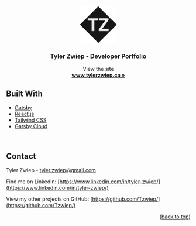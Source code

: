 

<div id="top"></div>

<!-- PROJECT LOGO -->
<br />
<div align="center">
    <img src="src/images/tz-logo.png" alt="Logo" width="100" height="100">

  <h3 align="center">Tyler Zwiep - Developer Portfolio</h3>

  <p align="center">
   View the site
    <br />
    <a href="https://github.com/othneildrew/Best-README-Template"><strong>www.tylerzwiep.ca »</strong></a>
    <br />
</div>




<!-- ABOUT THE PROJECT -->


## Built With

* [Gatsby](https://www.gatsbyjs.com/)
* [React.js](https://reactjs.org/)
* [Tailwind CSS](https://tailwindcss.com/)
* [Gatsby Cloud](https://www.gatsbyjs.com/products/cloud/)
</br>


<!-- CONTACT -->
## Contact

Tyler Zwiep - [tyler.zwiep@gmail.com](mailTo:tyler.zwiep@gmail.com)

Find me on LinkedIn: [https://www.linkedin.com/in/tyler-zwiep/](https://www.linkedin.com/in/tyler-zwiep/)

View my other projects on GitHub: [https://github.com/Tzwiep/](https://github.com/Tzwiep/)

<p align="right">(<a href="#top">back to top</a>)</p>





